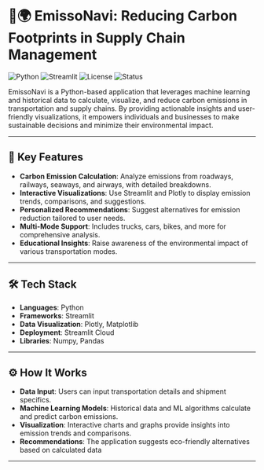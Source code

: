# 🚛🌍 EmissoNavi: Reducing Carbon Footprints in Supply Chain Management

![Python](https://img.shields.io/badge/Python-3.8%2B-blue)
![Streamlit](https://img.shields.io/badge/Streamlit-Framework-brightgreen)
![License](https://img.shields.io/badge/License-MIT-green)
![Status](https://img.shields.io/badge/Status-In%20Development-orange)

EmissoNavi is a Python-based application that leverages machine learning and historical data to calculate, visualize, and reduce carbon emissions in transportation and supply chains. By providing actionable insights and user-friendly visualizations, it empowers individuals and businesses to make sustainable decisions and minimize their environmental impact.

---

## 🌟 Key Features
- **Carbon Emission Calculation**: Analyze emissions from roadways, railways, seaways, and airways, with detailed breakdowns.
- **Interactive Visualizations**: Use Streamlit and Plotly to display emission trends, comparisons, and suggestions.
- **Personalized Recommendations**: Suggest alternatives for emission reduction tailored to user needs.
- **Multi-Mode Support**: Includes trucks, cars, bikes, and more for comprehensive analysis.
- **Educational Insights**: Raise awareness of the environmental impact of various transportation modes.

---

## 🛠️ Tech Stack
- **Languages**: Python
- **Frameworks**: Streamlit
- **Data Visualization**: Plotly, Matplotlib
- **Deployment**: Streamlit Cloud
- **Libraries**: Numpy, Pandas

---

## ⚙️ How It Works
- **Data Input**: Users can input transportation details and shipment specifics.
- **Machine Learning Models**: Historical data and ML algorithms calculate and predict carbon emissions.
- **Visualization**: Interactive charts and graphs provide insights into emission trends and comparisons.
- **Recommendations**: The application suggests eco-friendly alternatives based on calculated data

---
